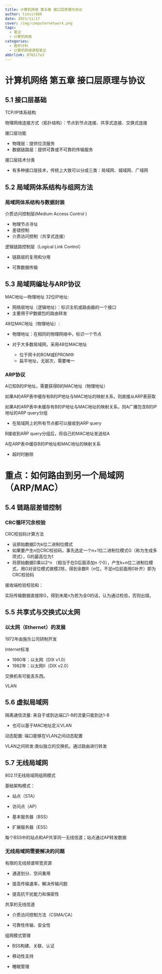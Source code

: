 ```yaml
---
title: 计算机网络 第五章 接口层原理与协议
author: tinsir888
date: 2021/11/17
cover: /img/computernetwork.png
tags:
  - 笔记
  - 计算机网络
categories:
  - 南开计科
  - 计算机网络课程笔记
abbrlink: 876517a3
---
```

# 计算机网络 第五章 接口层原理与协议

## 5.1 接口层基础

TCP/IP体系结构

物理网络连接方式（拓扑结构）：节点到节点连接、共享式连接、交换式连接

接口层功能

- 物理层：提供位流服务
- 数据链路层：提供可靠或不可靠的传输服务

接口层技术分类

- 有多种接口层技术，传统上大致可以分成三类：局域网、城域网、广域网

## 5.2 局域网体系结构与组网方法

### 局域网体系结构与数据封装

介质访问控制层(Medium Access Control )

- 物理节点寻址
- 差错控制
- 介质访问控制（共享式连接）

逻辑链路控制层（Logical Link Control）

- 链路层的复用和分用

- 可靠数据传输

## 5.3 局域网编址与ARP协议

MAC地址—物理地址
32位IP地址:

- 网络层地址（逻辑地址）：标识主机或路由器的一个接口
- 主要用于IP数据包的路由转发

48位MAC地址（物理地址）:

- 物理地址：在相同的物理网络中，标识一个节点

- 对于大多数局域网，采用48位MAC地址
  - 位于网卡的ROM或EPROM中
  - 扁平地址，无层次，需要唯一

### ARP协议

A已知B的IP地址，需要获得B的MAC地址（物理地址）

如果A的ARP表中缓存有B的IP地址与MAC地址的映射关系，则直接从ARP表获取

如果A的ARP表中未缓存有B的IP地址与MAC地址的映射关系，则A广播包含B的IP地址的ARP query分组

- 在局域网上的所有节点都可以接收到ARP query

B接收到ARP query分组后，将自己的MAC地址发送给A

A在ARP表中缓存B的IP地址和MAC地址的映射关系

- 超时时删除

# 重点：如何路由到另一个局域网 （ARP/MAC）

## 5.4 链路层差错控制

### CRC循环冗余校验

CRC校验码计算方法

- 设原始数据D为k位二进制位模式
- 如果要产生n位CRC校验码，事先选定一个n+1位二进制位模式G（称为生成多项式），G的最高位为1
- 将原始数据D乘以2^n （相当于在D后面添加n 个0），产生k+n位二进制位模式，用G对该位模式做模2除，得到余数R（n位，不足n位前面用0补齐）即为CRC校验码

接收端检验校验和：

实际传输数据直接除G，得到末尾n为若为全0的话，认为通过检验，否则出错。

## 5.5 共享式与交换式以太网

### 以太网（Ethernet）的发展

1972年由施乐公司研制开发

Internet标准

- 1980年：以太网（DIX v1.0）
- 1982年：以太网II（DIX v2.0）

交换机有可能丢东西。

VLAN

## 5.6 虚拟局域网

隔离通信流量: 来自于或到达端口1-8的流量只能到达1-8

- 也可以基于MAC地址定义VLAN

动态配置: 端口能够在VLAN之间动态配置

VLAN之间转发:类似独立的交换机，通过路由进行转发

## 5.7 无线局域网

802.11无线局域网组网模式

基础架构模式：

- 站点（STA）

- 访问点（AP）

- 基本服务器（BSS）

- 扩展服务器（ESS）

每个BSS中的站点和AP共享同一无线信道；站点通过AP转发数据

### 无线局域网需要解决的问题

有限的无线频谱带宽资源

- 通道划分、空间重用

- 提高传输速率，解决传输问题

- 提高抗干扰能力和保密性

共享的无线信道

- 介质访问控制方法（CSMA/CA）

- 可靠性传输、安全性

组网模式管理

- BSS构建、关联、认证

- 移动性支持

- 睡眠管理

